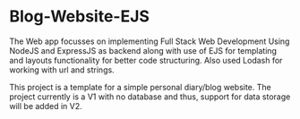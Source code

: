 # Blog-Website-EJS
The Web app focusses on implementing Full Stack Web Development Using NodeJS and ExpressJS as backend along with use of EJS for templating and layouts functionality for better code structuring. Also used Lodash for working with url and strings.

This project is a template for a simple personal diary/blog website. The project currently is a V1 with no database and thus, support for data storage will be added in V2.
